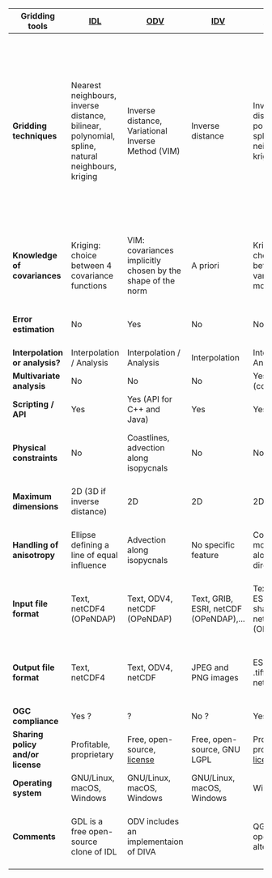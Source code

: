 |Gridding tools | [IDL](http://www.harrisgeospatial.com/ProductsandTechnology/Software/IDL.aspx) | [ODV](https://odv.awi.de/) | [IDV](http://www.unidata.ucar.edu/software/idv/) | [(arc)GIS](http://www.unidata.ucar.edu/software/idv/) | [DIVA](https://github.com/gher-ulg/DIVA) | [divand](https://github.com/gher-ulg/divand.jl)|[diva-on-web](http://ec.oceanbrowser.net/emodnet/diva.html) | [SURFER](http://www.goldensoftware.com/products/surfer) | [Ferret](http://ferret.pmel.noaa.gov/Ferret/) | [GNU R](https://www.r-project.org/)| [Panoply](https://www.giss.nasa.gov/tools/panoply/)|
| ------------- | --- | --- | --- | -------- | ---- | ------ | ---------- | ------ | ------ | ----- | -------|
|**Gridding techniques** | Nearest neighbours, inverse distance, bilinear, polynomial, spline, natural neighbours, kriging  |Inverse distance, Variational Inverse Method (VIM) | Inverse distance | Inverse distance, polynomial, spline, natural neighbours, kriging | Variational Inverse Method| Variational Inverse Method| Variational Inverse Method| Nearest neighbour, moving average, linear, inverse distance, radial basis function, (local) polynomial, natural neighbours, minimum curvature, Modified Shepard's Method, kriging| Nearest neighbour, moving average, linear |Inverse distance, moving average, linear, spline, kriging |Linear | 
|**Knowledge of covariances**| Kriging: choice between 4 covariance functions|VIM: covariances implicitly chosen by the shape of the norm|A priori|Kriging: choice between 5 variogram models|VIM: covariances implicitly chosen by the shape of the norm|VIM: covariances implicitly chosen by the shape of the norm|VIM: covariances implicitly chosen by the shape of the norm|Kriging: choice between 10 variogram models or a combination of each|A priori|Kriging: choice between 3 variogram models|A priori|
|**Error estimation**|No|Yes|No|No|Yes|Yes|Yes|No (only RMSE with respect to the data)|No|No|No|
|**Interpolation or analysis?**|Interpolation / Analysis|Interpolation / Analysis|Interpolation|Interpolation / Analysis|Analysis|Analysis|Analysis|Interpolation / Analysis|Interpolation|Interpolation / Analysis|Interpolation|
|**Multivariate analysis**|No|No|No|Yes (cokriging)|Yes|Yes|No|No|No|Yes|No|
|**Scripting / API**|Yes|Yes (API for C++ and Java)|Yes|Yes|Yes|Yes|Yes|Yes|Yes|Yes|Yes (beta)|
|**Physical constraints**|No|Coastlines, advection along isopycnals|No|No|Coastlines, advection fields, ocean bottom|Coastlines, advection fields|Coastlines, advection fields|No|No|No|No|
|**Maximum dimensions**|2D (3D if inverse distance)|2D|2D|2D|2D, pseudo-3D, pseudo-4D|nD|2D|2D|4D|2D|2D|
|**Handling of anisotropy**|Ellipse defining a line of equal influence|Advection along isopycnals|No specific feature|Covariance modeling along each direction|Variable correlation length field, advection fields|Advection fields|Advection fields|Angle of preferred direction|No specific feature|Angle of preferred direction|No specific feature|
|**Input file format**|Text, netCDF4 (OPeNDAP)|Text, ODV4, netCDF (OPeNDAP)|Text, GRIB, ESRI, netCDF (OPeNDAP),...|Text, ArcGIS, ESRI, raster, shapefile, netCDF4 (OPeNDAP),...|Text, ODV4|Text, netCDF4 (OPeNDAP)|Text, ODV4|Text, netCDF, AutoCAD DXF, Excel, SRTM HGT,...|Text, netCDF4 (OPeNDAP)|Text, Excel, .csv, netCDF4 (OPeNDAP)|NetCDF4 (OPeNDAP)|
|**Output file format**|Text, netCDF4|Text, ODV4, netCDF|JPEG and PNG images|ESRI, ERDAS, .tiff, images, netCDF4|GHER binary, text, netCDF|Text, netCDF4|netCDF, .mat, .kml, images|Text (.grd), images, MIF/MID, SHP/DBF, .klm, .svg, netCDF,...|Text, images, netCDF4|Text, images, Excel, netCDF4|Images (.png, .tiff, .gif,...)|
|**OGC compliance**|Yes ?|?|No ?|Yes|?|?|Yes|?|?|?|No ?|
|**Sharing policy and/or license**|Profitable, proprietary|Free, open-source, [license](https://odv.awi.de/software/register/terms/)|Free, open-source, GNU LGPL|Profitable, proprietary, [license](https://developers.arcgis.com/terms/)| Free, open-source, GNU GPL|Free, open-source, GNU GPL|Free, open-source, GNU GPL|Profitable, proprietary, [license](http://www.goldensoftware.com/terms-of-use) | Free, open-source, [license](http://ferret.pmel.noaa.gov/Ferret/downloads/ferret-legal) |Free, open-source, GNU GPL |Free, open-source, [license](https://gcmd.nasa.gov/records/NASA_GISS_Panoply.html) |
|**Operating system**|GNU/Linux, macOS, Windows|GNU/Linux, macOS, Windows|GNU/Linux, macOS, Windows|Windows|GNU/Linux, macOS, Windows|GNU/Linux, macOS, Windows|GNU/Linux, macOS, Windows|Windows|GNU/Linux, macOS, Windows|GNU/Linux, macOS, Windows|GNU/Linux, macOS, Windows|
|**Comments**|GDL is a free open-source clone of IDL|ODV includes an implementaion of DIVA||QGIS is a free open-source alternative||Divand is a package on Octave/Matlab & Julia|Diva-on-web is a web application implementing basic DIVA features||||||










